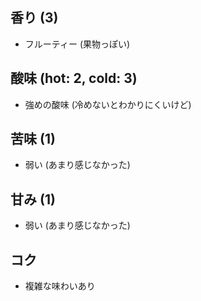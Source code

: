 ## 香り (3)
- フルーティー (果物っぽい)

## 酸味 (hot: 2, cold: 3)
- 強めの酸味 (冷めないとわかりにくいけど)

## 苦味 (1)
- 弱い (あまり感じなかった)

## 甘み (1)
- 弱い (あまり感じなかった)

## コク
- 複雑な味わいあり
